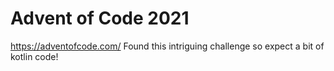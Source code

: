 # Advent of Code 2021
https://adventofcode.com/
Found this intriguing challenge so expect a bit of kotlin code!




